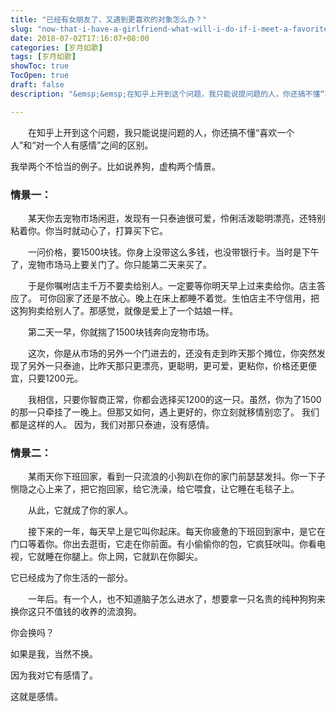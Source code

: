 ```yaml
---
title: "已经有女朋友了，又遇到更喜欢的对象怎么办？"
slug: "now-that-i-have-a-girlfriend-what-will-i-do-if-i-meet-a-favorite-object"
date: 2018-07-02T17:16:07+08:00
categories: [岁月如歌]
tags: [岁月如歌]
showToc: true
TocOpen: true
draft: false
description: "&emsp;&emsp;在知乎上开到这个问题，我只能说提问题的人，你还搞不懂“喜欢一个人”和“对一个人有感情”之间的区别。我举两个不恰当的"

---
```

                
&emsp;&emsp;在知乎上开到这个问题，我只能说提问题的人，你还搞不懂“喜欢一个人”和“对一个人有感情”之间的区别。

我举两个不恰当的例子。比如说养狗，虚构两个情景。
### 情景一：  

&emsp;&emsp;某天你去宠物市场闲逛，发现有一只泰迪很可爱，伶俐活泼聪明漂亮，还特别粘着你。你当时就动心了，打算买下它。
 
&emsp;&emsp;一问价格，要1500块钱。你身上没带这么多钱，也没带银行卡。当时是下午了，宠物市场马上要关门了。你只能第二天来买了。 

&emsp;&emsp;于是你嘱咐店主千万不要卖给别人。一定要等你明天早上过来卖给你。店主答应了。
可你回家了还是不放心。晚上在床上都睡不着觉。生怕店主不守信用，把这狗狗卖给别人了。那感觉，就像是爱上了一个姑娘一样。

&emsp;&emsp;第二天一早，你就揣了1500块钱奔向宠物市场。

&emsp;&emsp;这次，你是从市场的另外一个门进去的，还没有走到昨天那个摊位，你突然发现了另外一只泰迪，比昨天那只更漂亮，更聪明，更可爱，更粘你，价格还更便宜，只要1200元。  

&emsp;&emsp;我相信，只要你智商正常，你都会选择买1200的这一只。虽然，你为了1500的那一只牵挂了一晚上。但那又如何，遇上更好的，你立刻就移情别恋了。
我们都是这样的人。
因为，我们对那只泰迪，没有感情。
### 情景二： 

&emsp;&emsp;某雨天你下班回家，看到一只流浪的小狗趴在你的家门前瑟瑟发抖。你一下子恻隐之心上来了，把它抱回家，给它洗澡，给它喂食，让它睡在毛毯子上。

&emsp;&emsp;从此，它就成了你的家人。

&emsp;&emsp;接下来的一年，每天早上是它叫你起床。每天你疲惫的下班回到家中，是它在门口等着你。你出去逛街，它走在你前面。有小偷偷你的包，它疯狂吠叫。你看电视，它就睡在你腿上。你上网，它就趴在你脚尖。

它已经成为了你生活的一部分。

&emsp;&emsp;一年后。有一个人，也不知道脑子怎么进水了，想要拿一只名贵的纯种狗狗来换你这只不值钱的收养的流浪狗。

你会换吗？

如果是我，当然不换。

因为我对它有感情了。

这就是感情。